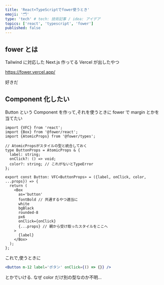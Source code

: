 ```yaml
---
title: 'React×TypeScriptでfower使うとき'
emoji: '🗂'
type: 'tech' # tech: 技術記事 / idea: アイデア
topics: ['react', 'typescript', 'fower']
published: false
---
```


## fower とは

Tailwind に対応した Next.js 作ってる Vercel が出したやつ

https://fower.vercel.app/

好きだ

## Component 化したい

Button という Component を作って,それを使うときに fower で margin とかを当てたい

```tsx
import {VFC} from 'react';
import {Box} from '@fower/react';
import {AtomicProps} from '@fower/types';

// AtomicPropsがスタイルの型と統合しておく
type ButtonProps = AtomicProps & {
  label: string;
  onClick?: () => void;
  color?: string; // これがないとTypeError
};

export const Button: VFC<ButtonProps> = ({label, onClick, color, ...props}) => {
  return (
    <Box
      as='button'
      fontBold // 共通するやつ適当に
      white
      bgBlack
      rounded-8
      px6
      onClick={onClick}
      {...props} // 親から受け取ったスタイルをここへ
    >
      {label}
    </Box>
  );
};
```

これで,使うときに

```jsx
<Button m-12 label='ボタン' onClick={() => {}} />
```

とかでいける.
なぜ color だけ別の型なのか不明...
